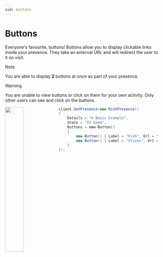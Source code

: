 ```yaml
---
uid: buttons
---
```


# Buttons

Everyone's favourite, buttons! Buttons allow you to display clickable links inside your presence. They take an external URL and will redirect the user to it on visit.

> [!NOTE]
> You are able to display **2** buttons at once as part of your presence.

> [!WARNING]
> You are unable to view buttons or click on them for your own activity. Only other users can see and click on the buttons.

<img src="https://i.lu.je/2025/Discord_QSPFYPuoHT.png" style="width: 35%; float: left">

```cs
client.SetPresence(new RichPresence()
{
    Details = "A Basic Example",
    State = "In Game",
    Buttons = new Button[]
    {
        new Button() { Label = "Fish", Url = "https://lachee.dev/" },
        new Button() { Label = "Sticks", Url = "https://en.wikipedia.org/wiki/Stick" }
	}
});
```
